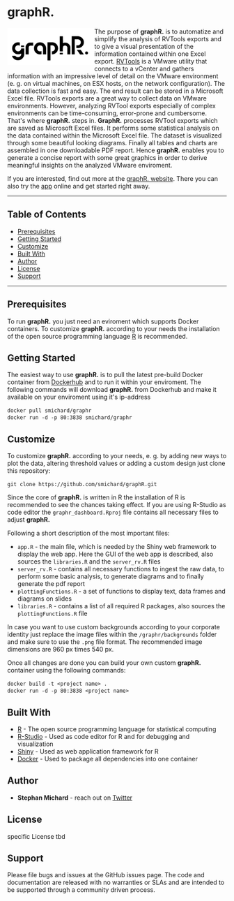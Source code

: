 # graphR.
<a href="https://www.graphr.de"><img src = "graphr/www/graphR_logo.png" width = "200" align="left"></a> 
The purpose of **graphR.** is to automatize and simplify the analysis of RVTools exports and to give a visual presentation of the information contained within one Excel export. [RVTools](http://www.robware.net/rvtools/) is a VMware utility that connects to a vCenter and gathers information with an impressive level of detail on the VMware environment (e. g. on virtual machines, on ESX hosts, on the network configuration). The data collection is fast and easy. The end result can be stored in a Microsoft Excel file. RVTools exports are a great way to collect data on VMware environments. However, analyzing RVTool exports especially of complex environments can be time-consuming, error-prone and cumbersome.  
That's where **graphR.** steps in. **GraphR.** processes RVTool exports which are saved as Microsoft Excel files. It performs some statistical analysis on the data contained within the Microsoft Excel file. The dataset is visualized through some beautiful looking diagrams. Finally all tables and charts are assembled in one downloadable PDF report. Hence **graphR.** enables you to generate a concise report with some great graphics
in order to derive meaningful insights on the analyzed VMware enviroment.  

 If you are interested, find out more at the [graphR. website](https://www.graphr.de). There you can also try the [app](https://www.launch.graphr.de) online and get started right away.
___

## Table of Contents
    
* [Prerequisites](https://github.com/smichard/graphR#prerequisites)
* [Getting Started](https://github.com/smichard/graphR#getting-started)
* [Customize](https://github.com/smichard/graphR#customize)
* [Built With](https://github.com/smichard/graphR#built-with)
* [Author](https://github.com/smichard/graphR#author)
* [License](https://github.com/smichard/graphR#license)
* [Support](https://github.com/smichard/graphR#support)
___

## Prerequisites

To run **graphR.** you just need an eviroment which supports Docker containers. To customize **graphR.** according to your needs the installation of the open source programming language [R](https://www.r-project.org/) is recommended.

## Getting Started

The easiest way to use **graphR.** is to pull the latest pre-build Docker container from [Dockerhub](https://hub.docker.com/r/smichard/graphr/) and to run it within your enviroment. The following commands will download **graphR.** from Dockerhub and make it available on your enviroment using it's ip-address

```
docker pull smichard/graphr
docker run -d -p 80:3838 smichard/graphr
```

## Customize

To customize **graphR.** according to your needs, e. g. by adding new ways to plot the data, altering threshold values or adding a custom design just clone this repository:

```
git clone https://github.com/smichard/graphR.git
```
Since the core of **graphR.** is written in R the installation of R is recommended to see the chances taking effect. If you are using R-Studio as code editor the `graphr_dashboard.Rproj` file contains all necessary files to adjust **graphR.**    

Following a short description of the most important files:  

* `app.R` - the main file, which is needed by the Shiny web framework to display the web app. Here the GUI of the web app is described, also sources the `libraries.R` and the `server_rv.R` files 
* `server_rv.R` - contains all necessary functions to ingest the raw data, to perform some basic analysis, to generate diagrams and to finally generate the pdf report
* `plottingFunctions.R` - a set of functions to display text, data frames and diagrams on slides
* `libraries.R` - contains a list of all required R packages, also sources the `plottingFunctions.R` file

In case you want to use custom backgrounds according to your corporate identity just replace the image files within the `/graphr/backgrounds` folder and make sure to use the `.png` file format. The recommended image dimensions are 960 px times 540 px.

Once all changes are done you can build your own custom **graphR.** container using the following commands: 
```
docker build -t <project name> .
docker run -d -p 80:3838 <project name>
```

## Built With

* [R](https://www.r-project.org/) - The open source programming language for statistical computing
* [R-Studio](https://www.rstudio.com/) - Used as code editor for R and for debugging and visualization
* [Shiny](https://shiny.rstudio.com/) - Used as web application framework for R
* [Docker](https://www.docker.com/) - Used to package all dependencies into one container

## Author

* **Stephan Michard** - reach out on [Twitter](https://twitter.com/StephanMichard)

## License

specific License tbd

## Support

Please file bugs and issues at the GitHub issues page. The code and documentation are released with no warranties or SLAs and are intended to be supported through a community driven process.

